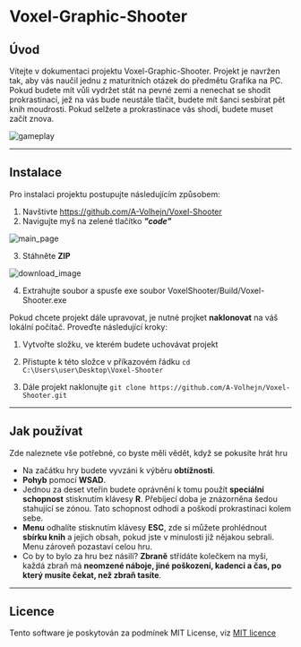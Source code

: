 # Voxel-Graphic-Shooter

## Úvod

Vítejte v dokumentaci projektu Voxel-Graphic-Shooter. Projekt je navržen tak, aby vás naučil jednu z maturitních otázek do předmětu Grafika na PC. Pokud budete mít vůli vydržet stát na pevné zemi a nenechat se shodit prokrastinací, jež na vás bude neustále tlačit, budete mít šanci sesbírat pět knih moudrosti. Pokud selžete a prokrastinace vás shodí, budete muset začít znova.

![gameplay](https://github.com/A-Volhejn/Voxel-Shooter/assets/117010059/43db340c-2b20-4a19-a29e-e21ebaa07eb6)

---

## Instalace

<p>Pro instalaci projektu postupujte následujícím způsobem:</p>

1. Navštivte https://github.com/A-Volhejn/Voxel-Shooter
2. Navigujte myš na zelené tlačítko ***"code"***

![main_page](https://github.com/A-Volhejn/Voxel-Shooter/assets/117010059/44663157-3300-473c-8eac-b7d1d627c11a)

3. Stáhněte **ZIP**

![download_image](https://github.com/A-Volhejn/Voxel-Shooter/assets/117010059/079c2c46-36d0-4e14-890f-b65558799737)

4. Extrahujte soubor a spusťe exe soubor VoxelShooter/Build/Voxel-Shooter.exe

Pokud chcete projekt dále upravovat, je nutné projket **naklonovat** na váš lokální počítač. Proveďte následující kroky:

1. Vytvořte složku, ve kterém budete uchovávat projekt

2. Přistupte k této složce v příkazovém řádku ``cd C:\Users\user\Desktop\Voxel-Shooter``

3. Dále projekt naklonujte ``git clone https://github.com/A-Volhejn/Voxel-Shooter.git``

---

## Jak používat

<p>Zde naleznete vše potřebné, co byste měli vědět, když se pokusíte hrát hru<p>

- Na začátku hry budete vyvzáni k výběru **obtížnosti**.
- **Pohyb** pomocí **WSAD**.
- Jednou za deset vteřin budete oprávnění k tomu použít **speciální schopnost** stisknutím klávesy **R**. Přebíjecí doba je znázorněna šedou stahující se zónou. Tato schopnost odhodí a poškodí prokrastinaci kolem sebe. 
- **Menu** odhalíte stisknutím klávesy **ESC**, zde si můžete prohlédnout **sbírku knih** a jejich obsah, pokud jste v minulosti již nějakou sebrali. Menu zároveň pozastaví celou hru. 
- Co by to bylo za hru bez násilí? **Zbraně** střídáte kolečkem na myši, každá zbraň má **neomzené náboje, jiné poškození, kadenci a čas, po který musíte čekat, než zbraň tasíte**. 

---

## Licence
Tento software je poskytován za podmínek MIT License, viz [MIT licence](MIT-LICENSE.txt)
